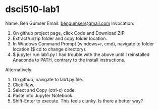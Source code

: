 # dsci510-lab1
Name: Ben Gumser
Email: bengumser@gmail.com
Invocation:
1) On github project page, click Code and Download ZIP.
2) Extract/unzip folder and copy folder location.
3) In Windows Command Prompt (windows+r, cmd), navigate to folder location ($ cd to change directory).
4) $ jupyter run lab1.py
I had trouble with the above until I reinstalled Anaconda to PATH, contrary to the install instructions.

Alternatively:
1) On github, navigate to lab1.py file.
2) Click Raw.
3) Select and Copy (ctrl-c) code.
4) Paste into Jupyter Notebook.
5) Shift-Enter to execute.
This feels clunky. Is there a better way?
